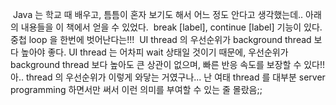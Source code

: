  Java 는 학교 때 배우고, 틈틈이 혼자 보기도 해서 어느 정도 안다고 생각했는데.. 아래의 내용들을 이 책에서 얻을 수 있었다.
 break \[label\], continue \[label\] 기능이 있다. 중첩 loop 을 한번에 벗어난다는!!!
 UI thread 의 우선순위가 background thread 보다 높아야 좋다. UI thread 는 어차피 wait 상태일 것이기 때문에, 우선순위가 background thread 보다 높아도 큰 상관이 없으며, 빠른 반응 속도를 보장할 수 있다!! 아.. thread 의 우선순위가 이렇게 와닿는 거였구나... 난 여태 thread 를 대부분 server programming 하면서만 써서 이런 의미를 부여할 수 있는 줄 몰랐음;;
 

